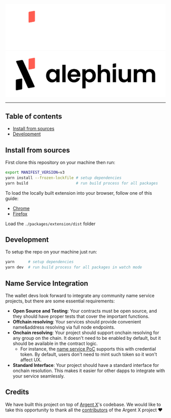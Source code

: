 <!-- logo -->

![Alephium Logo](https://raw.githubusercontent.com/alephium/alephium-brand-guide/master/logos/light/Logo-Horizontal-Light.png#gh-dark-mode-only) ![Alephium Logo](https://raw.githubusercontent.com/alephium/alephium-brand-guide/master/logos/dark/Logo-Horizontal-Dark.png#gh-light-mode-only)

---

<h2> Table of contents</h2>

- [Install from sources](#-install-from-sources)
- [Development](#-development)

## Install from sources

First clone this repository on your machine then run:

```bash
export MANIFEST_VERSION=v3
yarn install --frozen-lockfile # setup dependencies
yarn build                     # run build process for all packages
```

To load the locally built extension into your browser, follow one of this guide:
 * [Chrome](https://developer.chrome.com/docs/extensions/mv3/getstarted/development-basics/#load-unpacked)
 * [Firefox](https://developer.mozilla.org/en-US/docs/Mozilla/Add-ons/WebExtensions/Your_first_WebExtension#installing)

Load the `./packages/extension/dist` folder

## Development

To setup the repo on your machine just run:

```bash
yarn      # setup dependencies
yarn dev  # run build process for all packages in watch mode
```

## Name Service Integration

The wallet devs look forward to integrate any community name service projects, but there are some essential requirements:
* **Open Source and Testing**: Your contracts must be open source, and they should have proper tests that cover the important functions.
* **Offchain resolving**: Your services should provide convenient name&address resolving via full node endpoints.
* **Onchain resolving**: Your project should support onchain resolving for any group on the chain. It doesn't need to be enabled by default, but it should be available in the contract logic.
    * For instance, the [name service PoC](https://github.com/Lbqds/alephium-ans/blob/master/contracts/registrars/primary_registrar.ral#L21-L51) supports this with credential token. By default, users don't need to mint such token so
    it won't affect UX.
* **Standard Interface**: Your project should have a standard interface for onchain resolution. This makes it easier for other dapps to integrate with your service seamlessly.

## Credits

We have built this project on top of [Argent X](https://github.com/argentlabs/argent-x)'s codebase. We would like to take this opportunity to thank all the [contributors](https://github.com/argentlabs/argent-x/graphs/contributors) of the Argent X project ❤️

